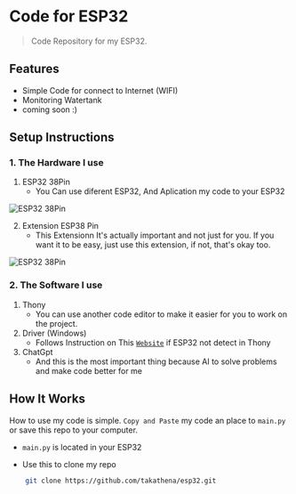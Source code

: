 # Code for ESP32

> Code Repository for my ESP32. 


## Features 

- Simple Code for connect to Internet (WIFI)
- Monitoring Watertank
- coming soon :)


## Setup Instructions

### 1. The Hardware I use
1. ESP32 38Pin 
    - You Can use diferent ESP32, And Aplication my code to your ESP32

![ESP32 38Pin](https://embeddednesia.com/v1/wp-content/uploads/2019/05/pinout.png)

2. Extension ESP38 Pin
    - This Extensionn It's actually important and not just for you. If you want it to be easy, just use this extension, if not, that's okay too.

![ESP32 38Pin](https://ae01.alicdn.com/kf/S644faf93183a489d81748b5999a3f54eo.jpg_960x960.jpg)

### 2. The Software I use

1. Thony
    - You can use another code editor to make it easier for you to work on the project.
2. Driver (Windows)
    - Follows Instruction on This [`Website`](https://randomnerdtutorials.com/install-esp32-esp8266-usb-drivers-cp210x-windows/) if ESP32 not detect in Thony 
3. ChatGpt
    - And this is the most important thing because AI to solve problems and make code better for me


## How It Works

How to use my code is simple. `Copy and Paste` my code an place to `main.py` or save this repo to your computer. 
- `main.py` is located in your ESP32

- Use this to clone my repo
```bash
    git clone https://github.com/takathena/esp32.git
```
